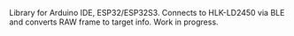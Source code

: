 Library for Arduino IDE, ESP32/ESP32S3. Connects to HLK-LD2450 via BLE and converts RAW frame to target info.  Work in progress.
